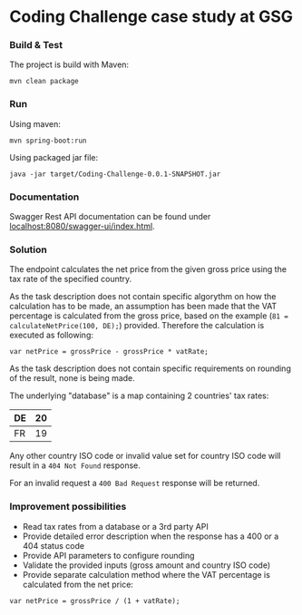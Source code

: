 # Coding Challenge case study at GSG

### Build & Test
The project is build with Maven:

`mvn clean package`

### Run
Using maven:

`mvn spring-boot:run`

Using packaged jar file:

`java -jar target/Coding-Challenge-0.0.1-SNAPSHOT.jar`

### Documentation
Swagger Rest API documentation can be found under [localhost:8080/swagger-ui/index.html](localhost:8080/swagger-ui/index.html).

### Solution
The endpoint calculates the net price from the given gross price using the tax rate of the specified country.

As the task description does not contain specific algorythm on how the calculation has to be made, an assumption has been made that the VAT percentage is calculated from the gross price, based on the example (`81 = calculateNetPrice(100, DE);`) provided. Therefore the calculation is executed as following:
```
var netPrice = grossPrice - grossPrice * vatRate;
```
As the task description does not contain specific requirements on rounding of the result, none is being made.

The underlying "database" is a map containing 2 countries' tax rates:

| DE | 20 |
|----|----|
| FR | 19 |

Any other country ISO code or invalid value set for country ISO code will result in a `404 Not Found` response.

For an invalid request a `400 Bad Request` response will be returned.

### Improvement possibilities
* Read tax rates from a database or a 3rd party API
* Provide detailed error description when the response has a 400 or a 404 status code
* Provide API parameters to configure rounding
* Validate the provided inputs (gross amount and country ISO code)
* Provide separate calculation method where the VAT percentage is calculated from the net price:
```
var netPrice = grossPrice / (1 + vatRate);
```
